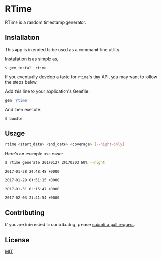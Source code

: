 # RTime

RTime is a random timestamp generator.

## Installation

This app is intended to be used as a command-line utility.

Installation is as simple as,

    $ gem install rtime

If you eventually develop a taste for `rtime`'s tiny API, you may want to follow the steps below.

Add this line to your application's Gemfile:

```ruby
gem 'rtime'
```

And then execute:

    $ bundle

## Usage

```sh
rtime <start_date> <end_date> <coverage> [--night-only]
```

Here's an example use case:

```sh
$ rtime generate 20170127 20170203 60% --night

2017-01-28 20:48:48 +0000

2017-01-29 03:51:15 +0000

2017-01-31 01:15:47 +0000

2017-02-03 23:41:54 +0000
```

## Contributing

If you are interested in contributing, please [submit a pull request](https://help.github.com/articles/about-pull-requests/).

## License

[MIT](http://opensource.org/licenses/MIT)
